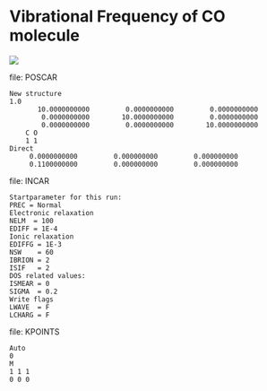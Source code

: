 # Vibrational Frequency of CO molecule
<img src="https://render.githubusercontent.com/render/math?math=\omega=\sqrt{ \alpha \left(\frac{m_C + m_O}{m_C m_O}\right)}">

file: POSCAR
```
New structure
1.0
       10.0000000000         0.0000000000         0.0000000000
        0.0000000000        10.0000000000         0.0000000000
        0.0000000000         0.0000000000        10.0000000000
    C O
    1 1
Direct
     0.0000000000         0.000000000         0.000000000
     0.1100000000         0.000000000         0.000000000
```

file: INCAR
```
Startparameter for this run:
PREC = Normal
Electronic relaxation
NELM  = 100
EDIFF = 1E-4
Ionic relaxation
EDIFFG = 1E-3
NSW    = 60
IBRION = 2
ISIF   = 2
DOS related values:
ISMEAR = 0
SIGMA  = 0.2
Write flags
LWAVE  = F
LCHARG = F
```

file: KPOINTS
```
Auto
0
M
1 1 1
0 0 0
```

